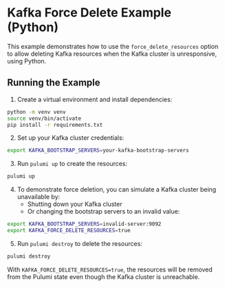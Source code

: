 # Kafka Force Delete Example (Python)

This example demonstrates how to use the `force_delete_resources` option to allow deleting Kafka resources when the Kafka cluster is unresponsive, using Python.

## Running the Example

1. Create a virtual environment and install dependencies:

```bash
python -m venv venv
source venv/bin/activate
pip install -r requirements.txt
```

2. Set up your Kafka cluster credentials:

```bash
export KAFKA_BOOTSTRAP_SERVERS=your-kafka-bootstrap-servers
```

3. Run `pulumi up` to create the resources:

```bash
pulumi up
```

4. To demonstrate force deletion, you can simulate a Kafka cluster being unavailable by:
   - Shutting down your Kafka cluster
   - Or changing the bootstrap servers to an invalid value:

```bash
export KAFKA_BOOTSTRAP_SERVERS=invalid-server:9092
export KAFKA_FORCE_DELETE_RESOURCES=true
```

5. Run `pulumi destroy` to delete the resources:

```bash
pulumi destroy
```

With `KAFKA_FORCE_DELETE_RESOURCES=true`, the resources will be removed from the Pulumi state even though the Kafka cluster is unreachable. 